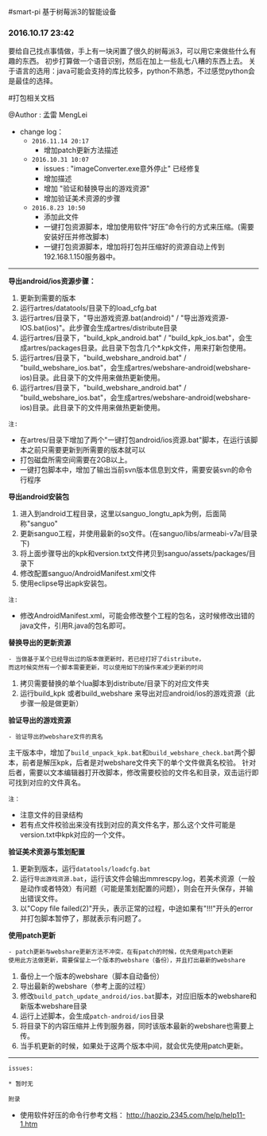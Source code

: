 #smart-pi
基于树莓派3的智能设备
 
### 2016.10.17 23:42
要给自己找点事情做，手上有一块闲置了很久的树莓派3，可以用它来做些什么有趣的东西。
初步打算做一个语音识别，然后在加上一些乱七八糟的东西上去。
关于语言的选用：java可能会支持的库比较多，python不熟悉，不过感觉python会是最佳的选择。


#打包相关文档

@Author : 孟雷 MengLei

* change log：
    * `2016.11.14 20:17`
        * 增加patch更新方法描述
    * `2016.10.31 10:07`
        * issues : "imageConverter.exe意外停止" 已经修复
        * 增加描述
        * 增加 "验证和替换导出的游戏资源"
        * 增加验证美术资源的步骤
    * `2016.8.23 10:50`
        * 添加此文件
        * 一键打包资源脚本，增加使用软件“好压”命令行的方式来压缩。(需要安装好压并修改脚本)
        * 一键打包资源脚本，增加将打包并压缩好的资源自动上传到192.168.1.150服务器中。

------------------------
**导出android/ios资源步骤：**

1. 更新到需要的版本
1. 运行artres/datatools/目录下的load_cfg.bat
1. 运行artres/目录下，"导出游戏资源.bat(android)" / "导出游戏资源-IOS.bat(ios)"。此步骤会生成artres/distribute目录
1. 运行artres/目录下，"build_kpk_android.bat" / "build_kpk_ios.bat"，会生成artres/packages目录。此目录下包含几个*.kpk文件，用来打新包使用。
1. 运行artres/目录下，"build_webshare_android.bat" / "build_webshare_ios.bat"，会生成artres/webshare-android(webshare-ios)目录。此目录下的文件用来做热更新使用。
1. 运行artres/目录下，"build_webshare_android.bat" / "build_webshare_ios.bat"，会生成artres/webshare-android(webshare-ios)目录。此目录下的文件用来做热更新使用。

`注:`
* 在artres/目录下增加了两个"一键打包android/ios资源.bat"脚本，在运行该脚本之前只需要更新到所需要的版本就可以
* 打包磁盘所需空间需要在2GB以上。
* 一键打包脚本中，增加了输出当前svn版本信息到文件，需要安装svn的命令行程序

**导出android安装包**

1. 进入到android工程目录，这里以sanguo_longtu_apk为例，后面简称"sanguo"
1. 更新sanguo工程，并使用最新的so文件。(在sanguo/libs/armeabi-v7a/目录下)
1. 将上面步骤导出的kpk和version.txt文件拷贝到sanguo/assets/packages/目录下
1. 修改配置sanguo/AndroidManifest.xml文件
1. 使用eclipse导出apk安装包。

`注:`
* 修改AndroidManifest.xml，可能会修改整个工程的包名，这时候修改出错的java文件，引用R.java的包名即可。

**替换导出的更新资源**

    - 当做基于某个已经导出过的版本做更新时，若已经打好了distribute，
    而这时候突然有一个脚本需要更新，可以使用如下的操作来减少更新的时间

1. 拷贝需要替换的单个lua脚本到distribute/目录下的对应文件夹
1. 运行build_kpk 或者build_webshare 来导出对应android/ios的游戏资源（此步骤一般是做更新）

**验证导出的游戏资源**

    - 验证导出的webshare文件的真名

主干版本中，增加了`build_unpack_kpk.bat`和`build_webshare_check.bat`两个脚本，前者是解压kpk，后者是对webshare文件夹下的单个文件做真名校验。
针对后者，需要以文本编辑器打开改脚本，修改需要校验的文件名和目录，双击运行即可找到对应的文件真名。

`注：`
* 注意文件的目录结构
* 若有点文件校验出来没有找到对应的真文件名字，那么这个文件可能是version.txt中kpk对应的一个文件。



**验证美术资源与策划配置**

1. 更新到版本，运行`datatools/loadcfg.bat`
1. 运行`导出游戏资源.bat`，运行该文件会输出mmrescpy.log，若美术资源（一般是动作或者特效）有问题（可能是策划配置的问题），则会在开头保存，并输出错误文件。
1. 以"Copy file failed(2)"开头，表示正常的过程，中途如果有"!!!"开头的error并打包脚本暂停了，那就表示有问题了。


**使用patch更新**

    - patch更新与webshare更新方法不冲突，在有patch的时候，优先使用patch更新
    使用此方法做更新，需要保留上一个版本的webshare（备份），并且打出最新的webshare
    
1. 备份上一个版本的webshare（脚本自动备份）
2. 导出最新的webshare（参考上面的过程）
3. 修改`build_patch_update_android/ios.bat`脚本，对应旧版本的webshare和新版本webshare目录
4. 运行上述脚本，会生成`patch-android/ios`目录
5. 将目录下的内容压缩并上传到服务器，同时该版本最新的webshare也需要上传。
6. 当手机更新的时候，如果处于这两个版本中间，就会优先使用patch更新。


----------------------
`issues:`

    * 暂时无

`附录`

* 使用软件好压的命令行参考文档： http://haozip.2345.com/help/help11-1.htm
